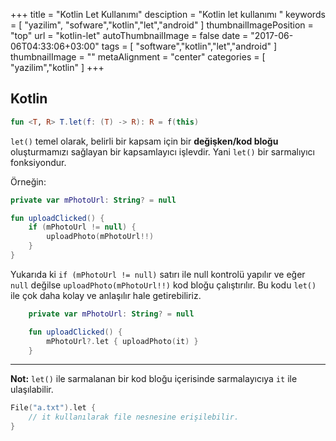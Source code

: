 +++
title = "Kotlin Let Kullanımı"
desciption = "Kotlin let kullanımı "
keywords = [
  "yazilim",
  "sofware","kotlin","let","android"
]
thumbnailImagePosition = "top"
url = "kotlin-let"
autoThumbnailImage = false
date = "2017-06-06T04:33:06+03:00"
tags = [
  "software","kotlin","let","android"
]
thumbnailImage = ""
metaAlignment = "center"
categories = [
  "yazilim","kotlin"
]
+++

## Kotlin

```kotlin
fun <T, R> T.let(f: (T) -> R): R = f(this)
```

`let()` temel olarak, belirli bir kapsam için bir **değişken/kod bloğu** oluşturmamızı sağlayan bir kapsamlayıcı işlevdir. Yani `let()` bir sarmalıyıcı fonksiyondur.

Örneğin:

```kotlin
private var mPhotoUrl: String? = null

fun uploadClicked() {
    if (mPhotoUrl != null) {
        uploadPhoto(mPhotoUrl!!)
    }
}
```

Yukarıda ki `if (mPhotoUrl != null)` satırı ile null kontrolü yapılır ve eğer `null` değilse `uploadPhoto(mPhotoUrl!!)` kod bloğu çalıştırılır. Bu kodu `let()` ile çok daha kolay ve anlaşılır hale getirebiliriz.

```kotlin
    private var mPhotoUrl: String? = null

    fun uploadClicked() {
        mPhotoUrl?.let { uploadPhoto(it) }
    }
```
---

**Not:** `let()` ile sarmalanan bir kod bloğu içerisinde sarmalayıcıya `it` ile ulaşılabilir.

```kotlin
File("a.txt").let {
    // it kullanılarak file nesnesine erişilebilir.
}
```
